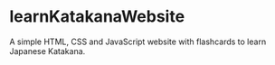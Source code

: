 # learnKatakanaWebsite
A simple HTML, CSS and JavaScript website with flashcards to learn Japanese Katakana.
